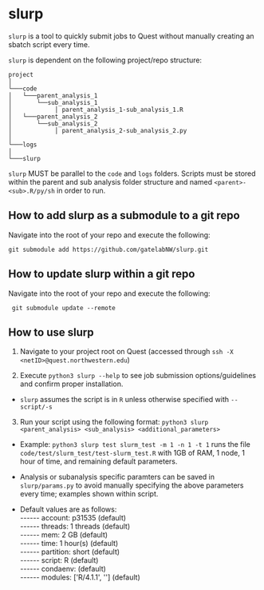 # slurp
`slurp` is a tool to quickly submit jobs to Quest without manually creating an sbatch script every time.

`slurp` is dependent on the following project/repo structure:

```
project
│
└───code
│   └───parent_analysis_1
│       └──sub_analysis_1
│			 │ parent_analysis_1-sub_analysis_1.R
│   └───parent_analysis_2
│       └──sub_analysis_2
│			 │ parent_analysis_2-sub_analysis_2.py
│
└───logs
│
└───slurp
```

`slurp` MUST be parallel to the `code` and `logs` folders. Scripts must be stored within the parent and sub analysis folder structure and named `<parent>-<sub>.R/py/sh` in order to run. 

## How to add slurp as a submodule to a git repo

Navigate into the root of your repo and execute the following:

```
git submodule add https://github.com/gatelabNW/slurp.git
```

## How to update slurp within a git repo

Navigate into the root of your repo and execute the following:

```
 git submodule update --remote
```

## How to use slurp
1) Navigate to your project root on Quest (accessed through `ssh -X <netID>@quest.northwestern.edu`)

2) Execute `python3 slurp --help` to see job submission options/guidelines and confirm proper installation.

+ `slurp` assumes the script is in `R` unless otherwise specified with `--script/-s`

3) Run your script using the following format: `python3 slurp <parent_analysis> <sub_analysis> <additional_parameters>` 

+ Example: `python3 slurp test slurm_test -m 1 -n 1 -t 1` runs the file `code/test/slurm_test/test-slurm_test.R` with 1GB of RAM, 1 node, 1 hour of time, and remaining default parameters.

+ Analysis or subanalysis specific paramters can be saved in `slurp/params.py` to avoid manually specifying the above parameters every time; examples shown within script.

+ Default values are as follows:  
------ account: p31535  (default)  
------ threads: 1 threads (default)  
------ mem: 2 GB (default)  
------ time: 1 hour(s) (default)  
------ partition: short (default)  
------ script: R  (default)  
------ condaenv:   (default)  
------ modules: \['R/4.1.1', ''] (default)  
